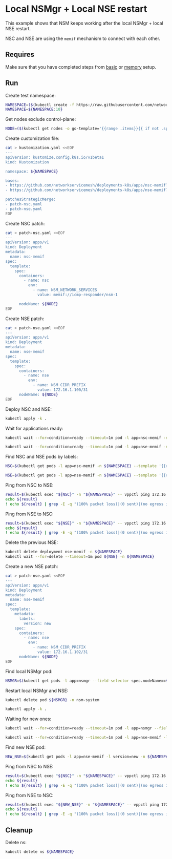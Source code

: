 # Local NSMgr + Local NSE restart

This example shows that NSM keeps working after the local NSMgr + local NSE restart.

NSC and NSE are using the `memif` mechanism to connect with each other.

## Requires

Make sure that you have completed steps from [basic](../../basic) or [memory](../../memory) setup.

## Run

Create test namespace:
```bash
NAMESPACE=($(kubectl create -f https://raw.githubusercontent.com/networkservicemesh/deployments-k8s/570f449abe61b48bc984f7ab23a9fc16b4ad47fe/examples/heal/namespace.yaml)[0])
NAMESPACE=${NAMESPACE:10}
```

Get nodes exclude control-plane:
```bash
NODE=($(kubectl get nodes -o go-template='{{range .items}}{{ if not .spec.taints  }}{{index .metadata.labels "kubernetes.io/hostname"}} {{end}}{{end}}')[0])
```

Create customization file:
```bash
cat > kustomization.yaml <<EOF
---
apiVersion: kustomize.config.k8s.io/v1beta1
kind: Kustomization

namespace: ${NAMESPACE}

bases:
- https://github.com/networkservicemesh/deployments-k8s/apps/nsc-memif?ref=570f449abe61b48bc984f7ab23a9fc16b4ad47fe
- https://github.com/networkservicemesh/deployments-k8s/apps/nse-memif?ref=570f449abe61b48bc984f7ab23a9fc16b4ad47fe

patchesStrategicMerge:
- patch-nsc.yaml
- patch-nse.yaml
EOF
```

Create NSC patch:
```bash
cat > patch-nsc.yaml <<EOF
---
apiVersion: apps/v1
kind: Deployment
metadata:
  name: nsc-memif
spec:
  template:
    spec:
      containers:
        - name: nsc
          env:
            - name: NSM_NETWORK_SERVICES
              value: memif://icmp-responder/nsm-1

      nodeName: ${NODE}
EOF

```
Create NSE patch:
```bash
cat > patch-nse.yaml <<EOF
---
apiVersion: apps/v1
kind: Deployment
metadata:
  name: nse-memif
spec:
  template:
    spec:
      containers:
        - name: nse
          env:
            - name: NSM_CIDR_PREFIX
              value: 172.16.1.100/31
      nodeName: ${NODE}
EOF
```

Deploy NSC and NSE:
```bash
kubectl apply -k .
```

Wait for applications ready:
```bash
kubectl wait --for=condition=ready --timeout=1m pod -l app=nsc-memif -n ${NAMESPACE}
```
```bash
kubectl wait --for=condition=ready --timeout=1m pod -l app=nse-memif -n ${NAMESPACE}
```

Find NSC and NSE pods by labels:
```bash
NSC=$(kubectl get pods -l app=nsc-memif -n ${NAMESPACE} --template '{{range .items}}{{.metadata.name}}{{"\n"}}{{end}}')
```
```bash
NSE=$(kubectl get pods -l app=nse-memif -n ${NAMESPACE} --template '{{range .items}}{{.metadata.name}}{{"\n"}}{{end}}')
```

Ping from NSC to NSE:
```bash
result=$(kubectl exec "${NSC}" -n "${NAMESPACE}" -- vppctl ping 172.16.1.100 repeat 4)
echo ${result}
! echo ${result} | grep -E -q "(100% packet loss)|(0 sent)|(no egress interface)"
```

Ping from NSE to NSC:
```bash
result=$(kubectl exec "${NSE}" -n "${NAMESPACE}" -- vppctl ping 172.16.1.101 repeat 4)
echo ${result}
! echo ${result} | grep -E -q "(100% packet loss)|(0 sent)|(no egress interface)"
```

Delete the previous NSE:
```bash
kubectl delete deployment nse-memif -n ${NAMESPACE}
kubectl wait --for=delete --timeout=1m pod ${NSE} -n ${NAMESPACE}
```

Create a new NSE patch:
```bash
cat > patch-nse.yaml <<EOF
---
apiVersion: apps/v1
kind: Deployment
metadata:
  name: nse-memif
spec:
  template:
    metadata:
      labels:
        version: new
    spec:
      containers:
        - name: nse
          env:
            - name: NSM_CIDR_PREFIX
              value: 172.16.1.102/31
      nodeName: ${NODE}
EOF
```

Find local NSMgr pod:
```bash
NSMGR=$(kubectl get pods -l app=nsmgr --field-selector spec.nodeName==${NODE} -n nsm-system --template '{{range .items}}{{.metadata.name}}{{"\n"}}{{end}}')
```

Restart local NSMgr and NSE:
```bash
kubectl delete pod ${NSMGR} -n nsm-system
```
```bash
kubectl apply -k .
```

Waiting for new ones:
```bash
kubectl wait --for=condition=ready --timeout=1m pod -l app=nsmgr --field-selector spec.nodeName==${NODE} -n nsm-system
```
```bash
kubectl wait --for=condition=ready --timeout=1m pod -l app=nse-memif -l version=new -n ${NAMESPACE}
```

Find new NSE pod:
```bash
NEW_NSE=$(kubectl get pods -l app=nse-memif -l version=new -n ${NAMESPACE} --template '{{range .items}}{{.metadata.name}}{{"\n"}}{{end}}')
```

Ping from NSC to NSE:
```bash
result=$(kubectl exec "${NSC}" -n "${NAMESPACE}" -- vppctl ping 172.16.1.102 repeat 4)
echo ${result}
! echo ${result} | grep -E -q "(100% packet loss)|(0 sent)|(no egress interface)"
```

Ping from NSE to NSC:
```bash
result=$(kubectl exec "${NEW_NSE}" -n "${NAMESPACE}" -- vppctl ping 172.16.1.103 repeat 4)
echo ${result}
! echo ${result} | grep -E -q "(100% packet loss)|(0 sent)|(no egress interface)"
```

## Cleanup

Delete ns:
```bash
kubectl delete ns ${NAMESPACE}
```

